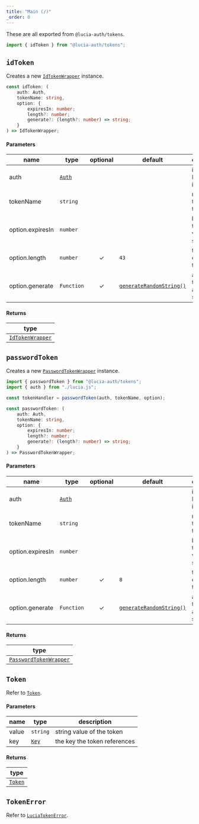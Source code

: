 ```yaml
---
title: "Main (/)"
_order: 0
---
```


These are all exported from `@lucia-auth/tokens`.

```ts
import { idToken } from "@lucia-auth/tokens";
```

## `idToken`

Creates a new [`IdTokenWrapper`](/reference/tokens/idtokenwrapper) instance.

```ts
const idToken: (
	auth: Auth,
	tokenName: string,
	option: {
		expiresIn: number;
		length?: number;
		generate?: (length?: number) => string;
	}
) => IdTokenWrapper;
```

#### Parameters

| name             | type                                 | optional | default                                                                           | description                              |
| ---------------- | ------------------------------------ | :------: | --------------------------------------------------------------------------------- | ---------------------------------------- |
| auth             | [`Auth`](/reference/lucia-auth/auth) |          |                                                                                   | initialized Lucia instance               |
| tokenName        | `string`                             |          |                                                                                   | name of the token type                   |
| option.expiresIn | `number`                             |          |                                                                                   | how long the key is valid for in seconds |
| option.length    | `number`                             |    ✓     | `43`                                                                              | the length of the token                  |
| option.generate  | `Function`                           |    ✓     | [`generateRandomString()`](/reference/lucia-auth/lucia-auth#generaterandomstring) | a function that returns a random string  |

#### Returns

| type                                                 |
| ---------------------------------------------------- |
| [`IdTokenWrapper`](/reference/tokens/idtokenwrapper) |

## `passwordToken`

Creates a new [`PasswordTokenWrapper`](/reference/tokens/passwordtokenwrapper) instance.

```ts
import { passwordToken } from "@lucia-auth/tokens";
import { auth } from "./lucia.js";

const tokenHandler = passwordToken(auth, tokenName, option);
```

```ts
const passwordToken: (
	auth: Auth,
	tokenName: string,
	option: {
		expiresIn: number;
		length?: number;
		generate?: (length?: number) => string;
	}
) => PasswordTokenWrapper;
```

#### Parameters

| name             | type                                 | optional | default                                                                           | description                              |
| ---------------- | ------------------------------------ | :------: | --------------------------------------------------------------------------------- | ---------------------------------------- |
| auth             | [`Auth`](/reference/lucia-auth/auth) |          |                                                                                   | initialized Lucia instance               |
| tokenName        | `string`                             |          |                                                                                   | name of the token type                   |
| option.expiresIn | `number`                             |          |                                                                                   | how long the key is valid for in seconds |
| option.length    | `number`                             |    ✓     | `8`                                                                               | the length of the token                  |
| option.generate  | `Function`                           |    ✓     | [`generateRandomString()`](/reference/lucia-auth/lucia-auth#generaterandomstring) | a function that returns a random string  |

#### Returns

| type                                                             |
| ---------------------------------------------------------------- |
| [`PasswordTokenWrapper`](/reference/tokens/passwordtokenwrapper) |

## `Token`

Refer to [`Token`](/reference/tokens/token).

#### Parameters

| name  | type                                     | description                  |
| ----- | ---------------------------------------- | ---------------------------- |
| value | `string`                                 | string value of the token    |
| key   | [`Key`](/reference/lucia-auth/types#key) | the key the token references |

#### Returns

| type                               |
| ---------------------------------- |
| [`Token`](/reference/tokens/token) |

## `TokenError`

Refer to [`LuciaTokenError`](/reference/tokens/luciatokenerror).
